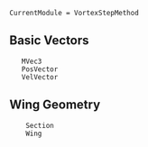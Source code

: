 ```@meta
CurrentModule = VortexStepMethod
```
## Basic Vectors
```@docs
   MVec3
   PosVector
   VelVector
```

## Wing Geometry
```@docs
    Section
    Wing
```
